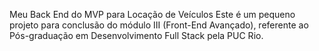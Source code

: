 Meu Back End do MVP para Locação de Veículos 
Este é um pequeno projeto para conclusão do módulo III (Front-End Avançado), referente ao Pós-graduação em
Desenvolvimento Full Stack pela PUC Rio. 
